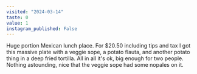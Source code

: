 ```yaml
---
visited: "2024-03-14"
taste: 0
value: 1
instagram_published: False
---
```


Huge portion Mexican lunch place. For $20.50 including tips and tax I got this massive plate with a veggie sope, a potato flauta, and another potato thing in a deep fried tortilla. All in all it's ok, big enough for two people. Nothing astounding, nice that the veggie sope had some nopales on it.
